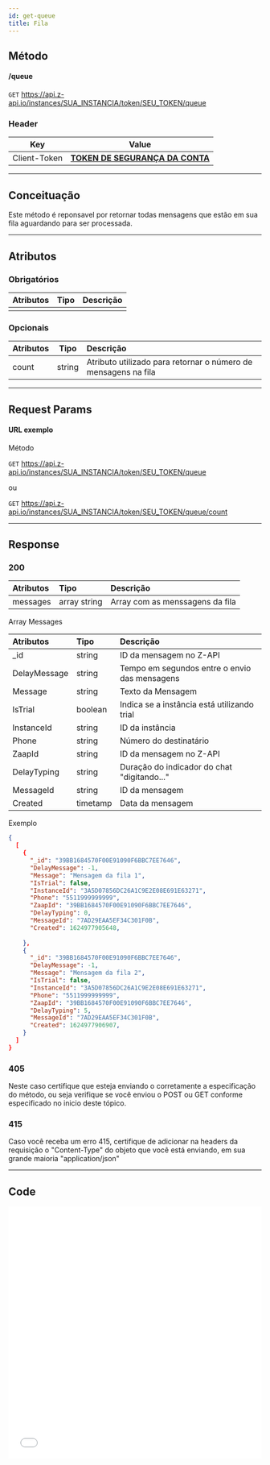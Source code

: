 ```yaml
---
id: get-queue
title: Fila
---
```


## Método

#### /queue

`GET` https://api.z-api.io/instances/SUA_INSTANCIA/token/SEU_TOKEN/queue

### Header

|      Key       |            Value            |
| :------------: |     :-----------------:     |
|  Client-Token  | **[TOKEN DE SEGURANÇA DA CONTA](https://developer.z-api.io/security/client-token)** |
---

## Conceituação

Este método é reponsavel por retornar todas mensagens que estão em sua fila aguardando para ser processada.

---

## Atributos

### Obrigatórios

| Atributos | Tipo | Descrição |
| :-------- | :--: | :-------- |
|           |      |           |

### Opcionais

| Atributos | Tipo | Descrição |
| :-------- | :--: | :-------- |
| count     | string | Atributo utilizado para retornar o número de mensagens na fila |

---

## Request Params

#### URL exemplo

Método

`GET` https://api.z-api.io/instances/SUA_INSTANCIA/token/SEU_TOKEN/queue

 ou

`GET` https://api.z-api.io/instances/SUA_INSTANCIA/token/SEU_TOKEN/queue/count


---

## Response

### 200

| Atributos | Tipo         | Descrição                       |
| :-------- | :----------- | :------------------------------ |
| messages  | array string | Array com as menssagens da fila |

Array Messages

| Atributos    | Tipo     | Descrição                   |
| :----------  | :------- | :-------------------------- |
| _id          | string   | ID da mensagem no Z-API     |
| DelayMessage | string   | Tempo em segundos entre o envio das mensagens |
| Message      | string   | Texto da Mensagem           |
| IsTrial      | boolean  | Indica se a instância está utilizando trial   |
| InstanceId   | string   | ID da instância             |
| Phone        | string   | Número do destinatário      |
| ZaapId       | string   | ID da mensagem no Z-API     |
| DelayTyping  | string   | Duração do indicador do chat "digitando..."   |
| MessageId    | string   | ID da mensagem              |
| Created      | timetamp | Data da mensagem            |

Exemplo

```json
{
  [
    {
      "_id": "39BB1684570F00E91090F6BBC7EE7646",
      "DelayMessage": -1,
      "Message": "Mensagem da fila 1",
      "IsTrial": false,
      "InstanceId": "3A5D07856DC26A1C9E2E08E691E63271",
      "Phone": "5511999999999",
      "ZaapId": "39BB1684570F00E91090F6BBC7EE7646",
      "DelayTyping": 0,
      "MessageId": "7AD29EAA5EF34C301F0B",
      "Created": 1624977905648,
      
    },
    {
      "_id": "39BB1684570F00E91090F6BBC7EE7646",
      "DelayMessage": -1,
      "Message": "Mensagem da fila 2",
      "IsTrial": false,
      "InstanceId": "3A5D07856DC26A1C9E2E08E691E63271",
      "Phone": "5511999999999",
      "ZaapId": "39BB1684570F00E91090F6BBC7EE7646",
      "DelayTyping": 5,
      "MessageId": "7AD29EAA5EF34C301F0B",
      "Created": 1624977906907,
    }
  ]
}
```

### 405

Neste caso certifique que esteja enviando o corretamente a especificação do método, ou seja verifique se você enviou o POST ou GET conforme especificado no inicio deste tópico.

### 415

Caso você receba um erro 415, certifique de adicionar na headers da requisição o "Content-Type" do objeto que você está enviando, em sua grande maioria "application/json"

---

## Code

<iframe src="//api.apiembed.com/?source=https://raw.githubusercontent.com/Z-API/z-api-docs/main/json-examples/get-queue.json&targets=all" frameborder="0" scrolling="no" width="100%" height="500px" seamless></iframe>
